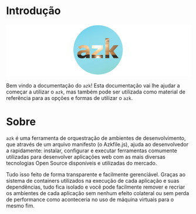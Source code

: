 # Introdução

![Figure 1-1](./images/logo.png)

Bem vindo a documentação do `azk`! Esta documentação vai lhe ajudar a começar a utilizar o `azk`, mas também pode ser utilizada como material de referência para as opções e formas de utilizar o `azk`.

# Sobre

`azk` é uma ferramenta de orquestração de ambientes de desenvolvimento, que através de um arquivo manifesto (o Azkfile.js), ajuda ao desenvolvedor a rapidamente: instalar, configurar e executar ferramentas comumente utilizadas para desenvolver aplicações web com as mais diversas tecnologias Open Source disponíveis e utilizadas do mercado.

Tudo isso feito de forma transparente e facilmente gerenciável. Graças ao sistema de containers utilizados na execução de cada aplicação e suas dependências, tudo fica isolado e você pode facilmente remover e recriar os ambientes de cada aplicação sem nenhum efeito colateral ou sem perda de performance como aconteceria no uso de máquina virtuais para o mesmo fim.
